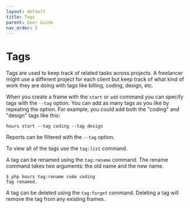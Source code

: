 ```yaml
---
layout: default
title: Tags
parent: User Guide
nav_order: 5
---
```


# Tags

Tags are used to keep track of related tasks across projects. A freelancer might use a different project for each client but keep track of what kind of work they are doing with tags like billing, coding, design, etc.

When you create a frame with the `start` or `add` command you can specify tags with the `--tag` option. You can add as many tags as you like by repeating the option. For example, you could add both the "coding" and "design" tags like this:

```
hours start --tag coding --tag design
```

Reports can be filtered with the `--tag` option.

To view all of the tags use the `tag:list` command.

A tag can be renamed using the `tag:rename` command.  The rename command takes two arguments: the old name and the new name.

```
$ php hours tag:rename code coding
Tag renamed.
```

A tag can be deleted using the `tag:forget` command.  Deleting a tag will remove the tag from any existing frames.
